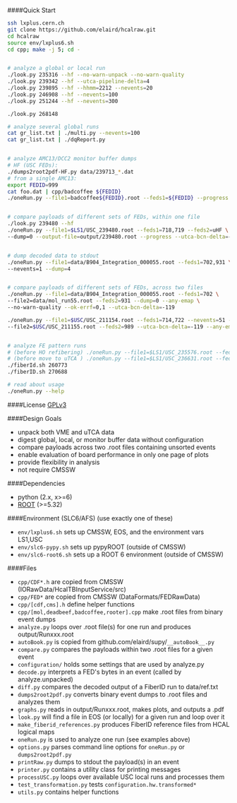 ####Quick Start
```bash
ssh lxplus.cern.ch
git clone https://github.com/elaird/hcalraw.git
cd hcalraw
source env/lxplus6.sh
cd cpp; make -j 5; cd -


# analyze a global or local run
./look.py 235316 --hf --no-warn-unpack --no-warn-quality
./look.py 239342 --hf --utca-pipeline-delta=4
./look.py 239895 --hf --hhmm=2212 --nevents=20
./look.py 246908 --hf --nevents=100
./look.py 251244 --hf --nevents=300

./look.py 268148

# analyze several global runs
cat gr_list.txt | ./multi.py --nevents=100
cat gr_list.txt | ./dqReport.py


# analyze AMC13/DCC2 monitor buffer dumps
# HF (USC FEDs):
./dumps2root2pdf-HF.py data/239713_*.dat
# from a single AMC13:
export FEDID=999
cat foo.dat | cpp/badcoffee ${FEDID}
./oneRun.py --file1=badcoffee${FEDID}.root --feds1=${FEDID} --progress


# compare payloads of different sets of FEDs, within one file
./look.py 239480 --hf
./oneRun.py --file1=$LS1/USC_239480.root --feds1=718,719 --feds2=uHF \
--dump=0 --output-file=output/239480.root --progress --utca-bcn-delta=-131


# dump decoded data to stdout
./oneRun.py --file1=data/B904_Integration_000055.root --feds1=702,931 \
--nevents=1 --dump=4


# compare payloads of different sets of FEDs, across two files
./oneRun.py --file1=data/B904_Integration_000055.root --feds1=702 \
--file2=data/mol_run55.root --feds2=931 --dump=0 --any-emap \
--no-warn-quality --ok-errf=0,1 --utca-bcn-delta=-119

./oneRun.py --file1=$USC/USC_211154.root --feds1=714,722 --nevents=51 --progress \
--file2=$USC/USC_211155.root --feds2=989 --utca-bcn-delta=-119 --any-emap --dump=0


# analyze FE pattern runs
# (before HO refibering) ./oneRun.py --file1=$LS1/USC_235576.root --feds1=HCAL --patterns | ./diff.py data/ref_2014.txt
# (before move to uTCA ) ./oneRun.py --file1=$LS1/USC_236631.root --feds1=HCAL --patterns | ./diff.py data/ref_vme_G.txt
./fiberId.sh 260773
./fiberID.sh 270688

# read about usage
./oneRun.py --help
```

####License
[GPLv3](http://www.gnu.org/licenses/gpl.html)


####Design Goals
* unpack both VME and uTCA data
* digest global, local, or monitor buffer data without configuration
* compare payloads across two .root files containing unsorted events
* enable evaluation of board performance in only one page of plots
* provide flexibility in analysis
* not require CMSSW


####Dependencies
* python (2.x, x>=6)
* [ROOT](https://root.cern.ch/) (>=5.32)


####Environment (SLC6/AFS)
(use exactly one of these)
* `env/lxplus6.sh` sets up CMSSW, EOS, and the environment vars LS1,USC
* `env/slc6-pypy.sh` sets up pypyROOT (outside of CMSSW)
* `env/slc6-root6.sh` sets up a ROOT 6 environment (outside of CMSSW)


####Files
* `cpp/CDF*.h` are copied from CMSSW (IORawData/HcalTBInputService/src)
* `cpp/FED*` are copied from CMSSW (DataFormats/FEDRawData)
* `cpp/[cdf,cms].h` define helper functions
* `cpp/[mol,deadbeef,badcoffee,rooter].cpp` make .root files from binary event dumps
* `analyze.py` loops over .root file(s) for one run and produces output/Runxxx.root
* `autoBook.py` is copied from github.com/elaird/supy/`__autoBook__.py`
* `compare.py` compares the payloads within two .root files for a given event
* `configuration/` holds some settings that are used by analyze.py
* `decode.py` interprets a FED's bytes in an event (called by analyze.unpacked)
* `diff.py` compares the decoded output of a FiberID run to data/ref.txt
* `dumps2root2pdf.py` converts binary event dumps to .root files and analyzes them
* `graphs.py` reads in output/Runxxx.root, makes plots, and outputs a .pdf
* `look.py` will find a file in EOS (or locally) for a given run and loop over it
* `make_fiberid_references.py` produces FiberID reference files from HCAL logical maps
* `oneRun.py` is used to analyze one run (see examples above)
* `options.py` parses command line options for `oneRun.py` or `dumps2root2pdf.py`
* `printRaw.py` dumps to stdout the payload(s) in an event
* `printer.py` contains a utility class for printing messages
* `processUSC.py` loops over available USC local runs and processes them
* `test_transformation.py` tests `configuration.hw.transformed*`
* `utils.py` contains helper functions
